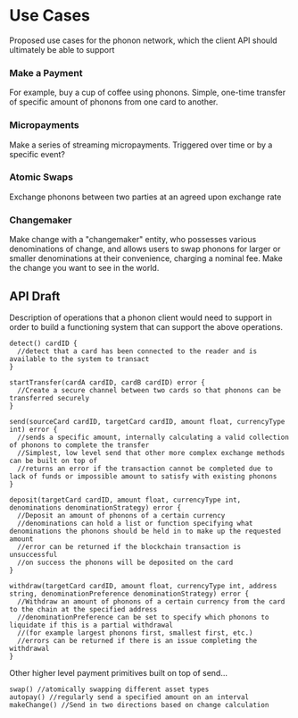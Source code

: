 # Use Cases
Proposed use cases for the phonon network, which the client API should ultimately be able to support

### Make a Payment
For example, buy a cup of coffee using phonons. Simple, one-time transfer of specific amount of phonons from one card to another.

### Micropayments
Make a series of streaming micropayments. Triggered over time or by a specific event?

### Atomic Swaps
Exchange phonons between two parties at an agreed upon exchange rate

### Changemaker
Make change with a "changemaker" entity, who possesses various denominations of change, and allows users to swap phonons
for larger or smaller denominations at their convenience, charging a nominal fee.
Make the change you want to see in the world.


## API Draft

Description of  operations that a phonon client would need to support in order to build a functioning system that can support the above operations.

```
detect() cardID {
  //detect that a card has been connected to the reader and is available to the system to transact
}
```

```
startTransfer(cardA cardID, cardB cardID) error {
  //Create a secure channel between two cards so that phonons can be transferred securely
}
```

```
send(sourceCard cardID, targetCard cardID, amount float, currencyType int) error {
  //sends a specific amount, internally calculating a valid collection of phonons to complete the transfer
  //Simplest, low level send that other more complex exchange methods can be built on top of
  //returns an error if the transaction cannot be completed due to lack of funds or impossible amount to satisfy with existing phonons
}
```

```
deposit(targetCard cardID, amount float, currencyType int, denominations denominationStrategy) error {
  //Deposit an amount of phonons of a certain currency
  //denominations can hold a list or function specifying what denominations the phonons should be held in to make up the requested amount
  //error can be returned if the blockchain transaction is unsuccessful
  //on success the phonons will be deposited on the card
}
```

```
withdraw(targetCard cardID, amount float, currencyType int, address string, denominationPreference denominationStrategy) error {
  //Withdraw an amount of phonons of a certain currency from the card to the chain at the specified address
  //denominationPreference can be set to specify which phonons to liquidate if this is a partial withdrawal
  //(for example largest phonons first, smallest first, etc.)
  //errors can be returned if there is an issue completing the withdrawal
}
```

Other higher level payment primitives built on top of send...
```
swap() //atomically swapping different asset types
autopay() //regularly send a specified amount on an interval
makeChange() //Send in two directions based on change calculation
```

